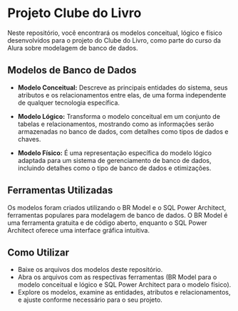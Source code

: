 # Projeto Clube do Livro

Neste repositório, você encontrará os modelos conceitual, lógico e físico desenvolvidos para o projeto do Clube do Livro, como parte do curso da Alura sobre modelagem de banco de dados.

## Modelos de Banco de Dados

- **Modelo Conceitual:** Descreve as principais entidades do sistema, seus atributos e os relacionamentos entre elas, de uma forma independente de qualquer tecnologia específica.

- **Modelo Lógico:** Transforma o modelo conceitual em um conjunto de tabelas e relacionamentos, mostrando como as informações serão armazenadas no banco de dados, com detalhes como tipos de dados e chaves.

- **Modelo Físico:** É uma representação específica do modelo lógico adaptada para um sistema de gerenciamento de banco de dados, incluindo detalhes como o tipo de banco de dados e otimizações.

## Ferramentas Utilizadas

Os modelos foram criados utilizando o BR Model e o SQL Power Architect, ferramentas populares para modelagem de banco de dados. O BR Model é uma ferramenta gratuita e de código aberto, enquanto o SQL Power Architect oferece uma interface gráfica intuitiva.

## Como Utilizar

- Baixe os arquivos dos modelos deste repositório.
- Abra os arquivos com as respectivas ferramentas (BR Model para o modelo conceitual e lógico e SQL Power Architect para o modelo físico).
- Explore os modelos, examine as entidades, atributos e relacionamentos, e ajuste conforme necessário para o seu projeto.
